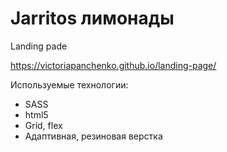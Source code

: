 # Jarritos лимонады

Landing pade 

https://victoriapanchenko.github.io/landing-page/

Используемые технологии:
- SASS
- html5
- Grid, flex
- Адаптивная, резиновая верстка
